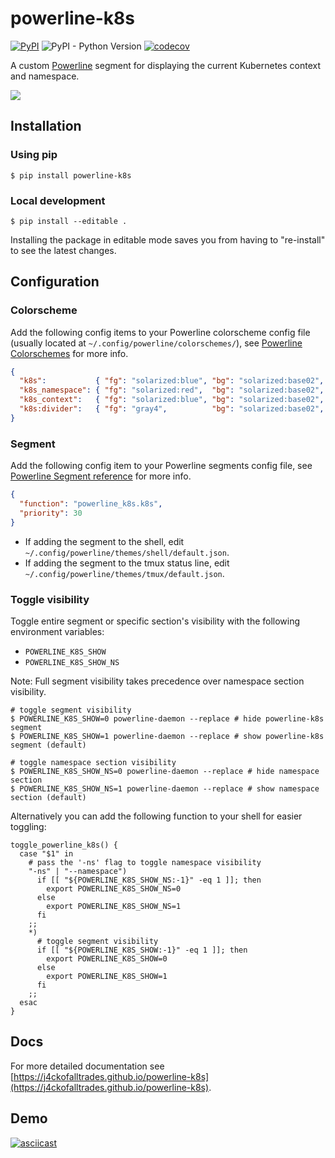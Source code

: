 # powerline-k8s

[![PyPI](https://img.shields.io/pypi/v/powerline-k8s)](https://pypi.org/project/powerline-k8s/)
![PyPI - Python Version](https://img.shields.io/pypi/pyversions/powerline-k8s)
[![codecov](https://codecov.io/gh/j4ckofalltrades/powerline-k8s/branch/main/graph/badge.svg?token=J5GLE5ZY2V)](https://codecov.io/gh/j4ckofalltrades/powerline-k8s)

A custom [Powerline](https://github.com/powerline/powerline) segment for displaying the current Kubernetes context and namespace.

![](https://res.cloudinary.com/j4ckofalltrades/image/upload/v1623588713/foss/powerline-k8s_uc0cxj.png)

## Installation

### Using pip

`$ pip install powerline-k8s`

### Local development

`$ pip install --editable .`

Installing the package in editable mode saves you from having to "re-install" to see the latest changes.

## Configuration

### Colorscheme

Add the following config items to your Powerline colorscheme config file (usually located at `~/.config/powerline/colorschemes/`),
see [Powerline Colorschemes](https://powerline.readthedocs.io/en/master/configuration/reference.html#colorschemes) for more info.

```json
{
  "k8s":           { "fg": "solarized:blue", "bg": "solarized:base02", "attrs": [] },
  "k8s_namespace": { "fg": "solarized:red",  "bg": "solarized:base02", "attrs": [] },
  "k8s_context":   { "fg": "solarized:blue", "bg": "solarized:base02", "attrs": [] },
  "k8s:divider":   { "fg": "gray4",          "bg": "solarized:base02", "attrs": [] }
}
```

### Segment

Add the following config item to your Powerline segments config file,
see [Powerline Segment reference](https://powerline.readthedocs.io/en/master/configuration/segments.html#segment-reference) for more info.

```json
{
  "function": "powerline_k8s.k8s",
  "priority": 30
}
```

- If adding the segment to the shell, edit `~/.config/powerline/themes/shell/default.json`.
- If adding the segment to the tmux status line, edit `~/.config/powerline/themes/tmux/default.json`.

### Toggle visibility

Toggle entire segment or specific section's visibility with the following environment variables:

- `POWERLINE_K8S_SHOW`
- `POWERLINE_K8S_SHOW_NS`

Note: Full segment visibility takes precedence over namespace section visibility.

```shell
# toggle segment visibility
$ POWERLINE_K8S_SHOW=0 powerline-daemon --replace # hide powerline-k8s segment
$ POWERLINE_K8S_SHOW=1 powerline-daemon --replace # show powerline-k8s segment (default)

# toggle namespace section visibility
$ POWERLINE_K8S_SHOW_NS=0 powerline-daemon --replace # hide namespace section
$ POWERLINE_K8S_SHOW_NS=1 powerline-daemon --replace # show namespace section (default)
```

Alternatively you can add the following function to your shell for easier toggling:

```shell
toggle_powerline_k8s() {
  case "$1" in
    # pass the '-ns' flag to toggle namespace visibility
    "-ns" | "--namespace")
      if [[ "${POWERLINE_K8S_SHOW_NS:-1}" -eq 1 ]]; then
        export POWERLINE_K8S_SHOW_NS=0
      else
        export POWERLINE_K8S_SHOW_NS=1
      fi
    ;;
    *)
      # toggle segment visibility
      if [[ "${POWERLINE_K8S_SHOW:-1}" -eq 1 ]]; then
        export POWERLINE_K8S_SHOW=0
      else
        export POWERLINE_K8S_SHOW=1
      fi
    ;;
  esac
}
```

## Docs

For more detailed documentation see [https://j4ckofalltrades.github.io/powerline-k8s](https://j4ckofalltrades.github.io/powerline-k8s).

## Demo

[![asciicast](https://asciinema.org/a/424536.svg)](https://asciinema.org/a/424536?autoplay=1&speed=2)
